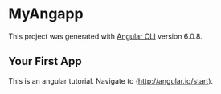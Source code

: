 # MyAngapp

This project was generated with [Angular CLI](https://github.com/angular/angular-cli) version 6.0.8.

## Your First App

This is an angular tutorial. Navigate to (http://angular.io/start).
